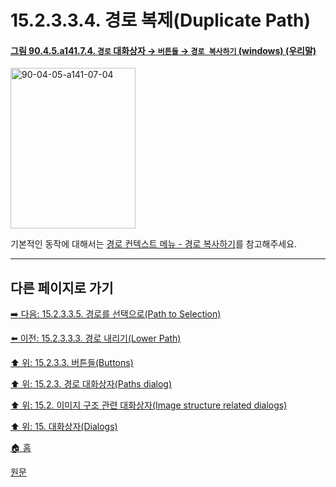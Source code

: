 # 15.2.3.3.4. 경로 복제(Duplicate Path)

<a id="90-04-05-a141-07-04"></a>

#### [그림 90.4.5.a141.7.4. `경로` 대화상자 → `버튼들` → `경로 복사하기` (windows) (우리말)](./90-04-0005-paths.md#90-04-05-a141-07-04)
<img width="200" height="257" alt="90-04-05-a141-07-04" src="https://github.com/wonder13662/gimp/assets/15767104/d2f74a08-528d-409c-844c-5319e2a3487e" />

기본적인 동작에 대해서는 [경로 컨텍스트 메뉴 - 경로 복사하기](./15-02-03-04-07-duplicate_path.md)를 참고해주세요.

***

## 다른 페이지로 가기

[➡️ 다음: 15.2.3.3.5. 경로를 선택으로(Path to Selection)](./15-02-03-03-05-path_to_selection.md)

[⬅️ 이전: 15.2.3.3.3. 경로 내리기(Lower Path)](./15-02-03-03-03-lower_path.md)

[⬆️ 위: 15.2.3.3. 버튼들(Buttons)](./15-02-03-03-00-buttons.md)

[⬆️ 위: 15.2.3. 경로 대화상자(Paths dialog)](./15-02-03-00-paths-dialog.md)

[⬆️ 위: 15.2. 이미지 구조 관련 대화상자(Image structure related dialogs)](./15-02-00-image-structure-related-dialogs.md)

[⬆️ 위: 15. 대화상자(Dialogs)](./15-00-dialogs.md)

[🏠 홈](./00-home.md)

[원문](https://docs.gimp.org/2.10/ko/gimp-path-dialog.html#gimp-path-dialog-buttons)